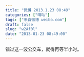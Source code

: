 ```yaml
---
title: "微博 2013.1.23 08:49"
categories: ["嘀咕"]
tags: ["来自微博 weibo.com"]
draft: false
slug: "w2Af0l"
date: "2013-01-23 08:49:00"
---
```


<p>错过这一波公交车，就得再等半小时。 ​​​​</p>
